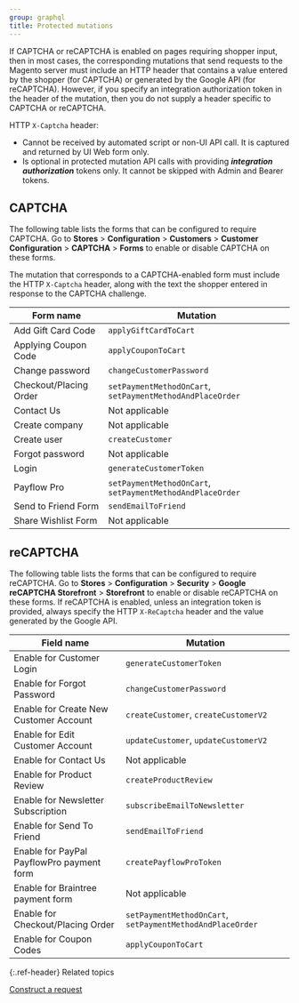 ```yaml
---
group: graphql
title: Protected mutations
---
```


If CAPTCHA or reCAPTCHA is enabled on pages requiring shopper input, then in most cases, the corresponding mutations that send requests to the Magento server must include an HTTP header that contains a value entered by the shopper (for CAPTCHA) or generated by the Google API (for reCAPTCHA). However, if you specify an integration authorization token in the header of the mutation, then you do not supply a header specific to CAPTCHA or reCAPTCHA.

HTTP `X-Captcha` header:

*  Cannot be received by automated script or non-UI API call. It is captured and returned by UI Web form only.
*  Is optional in protected mutation API calls with providing **_integration authorization_** tokens only. It cannot be skipped with Admin and Bearer tokens.

## CAPTCHA

The following table lists the forms that can be configured to require CAPTCHA. Go to **Stores** > **Configuration** > **Customers** > **Customer Configuration** > **CAPTCHA** > **Forms** to enable or disable CAPTCHA on these forms.

The mutation that corresponds to a CAPTCHA-enabled form must include the HTTP `X-Captcha` header, along with the text the shopper entered in response to the CAPTCHA challenge.

Form name | Mutation
--- | ---
Add Gift Card Code | `applyGiftCardToCart`
Applying Coupon Code | `applyCouponToCart`
Change password | `changeCustomerPassword`
Checkout/Placing Order | `setPaymentMethodOnCart`, `setPaymentMethodAndPlaceOrder`
Contact Us | Not applicable
Create company | Not applicable
Create user | `createCustomer`
Forgot password | Not applicable
Login | `generateCustomerToken`
Payflow Pro |  `setPaymentMethodOnCart`, `setPaymentMethodAndPlaceOrder`
Send to Friend Form | `sendEmailToFriend`
Share Wishlist Form | Not applicable

## reCAPTCHA

The following table lists the forms that can be configured to require reCAPTCHA. Go to **Stores** > **Configuration** > **Security** > **Google reCAPTCHA Storefront** > **Storefront** to enable or disable reCAPTCHA on these forms. If reCAPTCHA is enabled, unless an integration token is provided, always specify the HTTP `X-ReCaptcha` header and the value generated by the Google API.

Field name | Mutation
--- | ---
Enable for Customer Login | `generateCustomerToken`
Enable for Forgot Password | `changeCustomerPassword`
Enable for Create New Customer Account | `createCustomer`, `createCustomerV2`
Enable for Edit Customer Account | `updateCustomer`, `updateCustomerV2`
Enable for Contact Us | Not applicable
Enable for Product Review | `createProductReview`
Enable for Newsletter Subscription | `subscribeEmailToNewsletter`
Enable for Send To Friend | `sendEmailToFriend`
Enable for PayPal PayflowPro payment form | `createPayflowProToken`
Enable for Braintree payment form | Not applicable
Enable for Checkout/Placing Order | `setPaymentMethodOnCart`, `setPaymentMethodAndPlaceOrder`
Enable for Coupon Codes | `applyCouponToCart`

{:.ref-header}
Related topics

[Construct a request]({{page.baseurl}}/get-started/gs-web-api-request.html)
